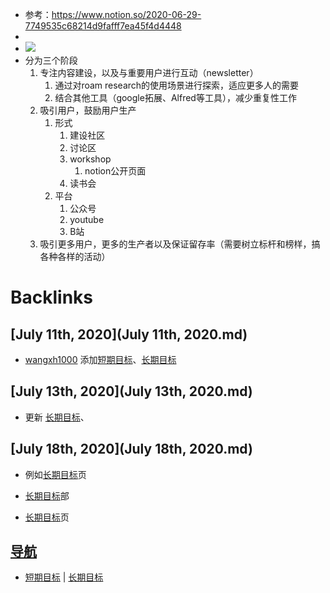 - 参考：https://www.notion.so/2020-06-29-7749535c68214d9fafff7ea45f4d4448
- 
- ![](https://firebasestorage.googleapis.com/v0/b/firescript-577a2.appspot.com/o/imgs%2Fapp%2Fvictor-wu%2FHZZC12Mh5N.png?alt=media&token=f829dc40-70e8-468b-8794-434dfd50cdfc)
- 分为三个阶段
    1. 专注内容建设，以及与重要用户进行互动（newsletter）
        1. 通过对roam research的使用场景进行探索，适应更多人的需要
        2. 结合其他工具（google拓展、Alfred等工具），减少重复性工作
    2. 吸引用户，鼓励用户生产
        1. 形式
            1. 建设社区
            2. 讨论区
            3. workshop
                1. notion公开页面
            4. 读书会
        2. 平台
            1. 公众号
            2. youtube
            3. B站
    3. 吸引更多用户，更多的生产者以及保证留存率（需要树立标杆和榜样，搞各种各样的活动）

# Backlinks
## [July 11th, 2020](July 11th, 2020.md)
- [wangxh1000](wangxh1000.md) 添加[短期目标](短期目标.md)、[长期目标](长期目标.md)

## [July 13th, 2020](July 13th, 2020.md)
- 更新 [长期目标](长期目标.md)、

## [July 18th, 2020](July 18th, 2020.md)
- 例如[长期目标](长期目标.md)页

- [长期目标](长期目标.md)部

- [长期目标](长期目标.md)页

## [导航](导航.md)
- [短期目标](短期目标.md) | [长期目标](长期目标.md)


